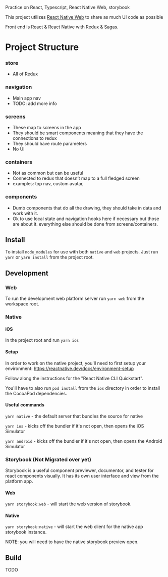 Practice on React, Typescript, React Native Web, storybook

This project utilizes [React Native Web](https://www.npmjs.com/package/react-native-web) to share as much UI code as possible

Front end is React & React Native with Redux & Sagas.

# Project Structure

### store

- All of Redux

### navigation

- Main app nav
- TODO: add more info

### screens

- These map to screens in the app
- They should be smart components meaning that they have the connections to redux
- They should have route parameters
- No UI

### containers

- Not as common but can be useful
- Connected to redux that doesn’t map to a full fledged screen
- examples: top nav, custom avatar,

### components

- Dumb components that do all the drawing, they should take in data and work with it.
- Ok to use local state and navigation hooks here if necessary but those are about it. everything else should be done from screens/containers.

## Install

To install `node_modules` for use with both `native` and `web` projects. Just run `yarn` or `yarn install` from the project root.

## Development

### Web

To run the development web platform server run `yarn web` from the workspace root.

### Native

#### iOS

In the project root and run `yarn ios`

#### Setup

In order to work on the native project, you'll need to first setup your environment: https://reactnative.dev/docs/environment-setup

Follow along the instructions for the "React Native CLI Quickstart".

You'll have to also run `pod install` from the `ios` directory in order to install the CocoaPod dependencies.

#### Useful commands

`yarn native` - the default server that bundles the source for native

`yarn ios` - kicks off the bundler if it's not open, then opens the iOS Simulator

`yarn android` - kicks off the bundler if it's not open, then opens the Android Simulator

### Storybook (Not Migrated over yet)

Storybook is a useful component previewer, documentor, and tester for react components visually. It has its own user interface and view from the platform app.

#### Web

`yarn storybook:web` - will start the web version of storybook.

#### Native

`yarn storybook:native` - will start the web client for the native app storybook instance.

NOTE: you will need to have the native storybook preview open.

## Build

TODO
